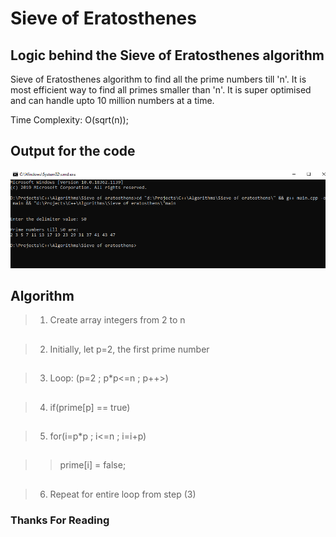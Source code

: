 # Sieve of Eratosthenes

## Logic behind the Sieve of Eratosthenes algorithm

Sieve of Eratosthenes algorithm to find all the prime numbers till 'n'. It is most efficient way to find all primes smaller than 'n'. It is super optimised and can handle upto 10 million numbers at a time. 

Time Complexity: O(sqrt(n));


## Output for the code

![Output](Image/Output.png)

## Algorithm

>1. Create array integers from 2 to n
##
>2. Initially, let p=2, the first prime number
##
>3. Loop: (p=2 ; p*p<=n ; p++>)
##
>4. if(prime[p] == true)
##
>5. for(i=p*p ; i<=n ; i=i+p)
##
>> prime[i] = false;
##
>6. Repeat for entire loop from step (3)

### Thanks For Reading

